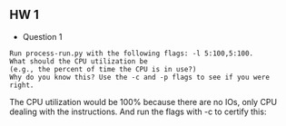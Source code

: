 ## HW 1

* Question 1

```
Run process-run.py with the following flags: -l 5:100,5:100.
What should the CPU utilization be 
(e.g., the percent of time the CPU is in use?) 
Why do you know this? Use the -c and -p flags to see if you were right.
```

The CPU utilization would be 100% because there are no IOs, only CPU dealing with the instructions.
And run the flags with -c to certify this:

```

```